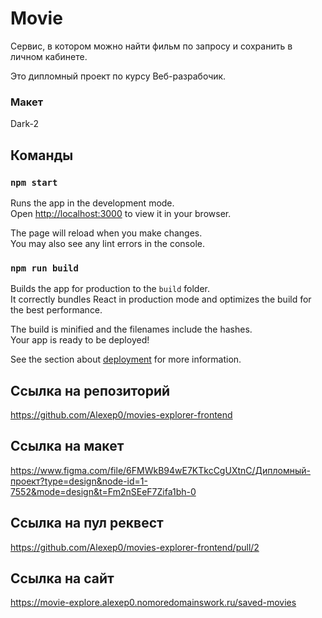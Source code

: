 # Movie
Сервис, в котором можно найти фильм по запросу и сохранить в личном кабинете.

Это дипломный проект по курсу Веб-разрабочик.

### Макет

Dark-2


## Команды

### `npm start`

Runs the app in the development mode.\
Open [http://localhost:3000](http://localhost:3000) to view it in your browser.

The page will reload when you make changes.\
You may also see any lint errors in the console.

### `npm run build`

Builds the app for production to the `build` folder.\
It correctly bundles React in production mode and optimizes the build for the best performance.

The build is minified and the filenames include the hashes.\
Your app is ready to be deployed!

See the section about [deployment](https://facebook.github.io/create-react-app/docs/deployment) for more information.

## Ссылка на репозиторий
https://github.com/Alexep0/movies-explorer-frontend

## Ссылка на макет 
https://www.figma.com/file/6FMWkB94wE7KTkcCgUXtnC/Дипломный-проект?type=design&node-id=1-7552&mode=design&t=Fm2nSEeF7Zifa1bh-0

## Ссылка на пул реквест 
https://github.com/Alexep0/movies-explorer-frontend/pull/2

## Ссылка на сайт
https://movie-explore.alexep0.nomoredomainswork.ru/saved-movies